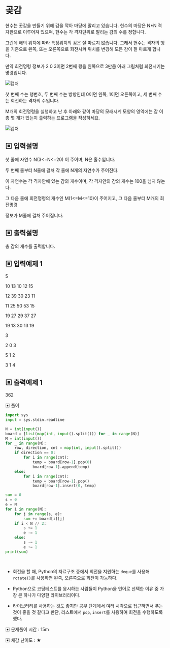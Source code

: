 # 곶감

현수는 곳감을 만들기 위해 감을 깍아 마당에 말리고 있습니다. 현수의 마당은 N*N 격자판으로 이루어져 있으며, 현수는 각 격자단위로 말리는 감의 수를 정합니다.

그런데 해의 위치에 따라 특정위치의 감은 잘 마르지 않습니다. 그래서 현수는 격자의 행을 기준으로 왼쪽, 또는 오른쪽으로 회전시켜 위치를 변경해 모든 감이 잘 마르게 합니다.

만약 회전명령 정보가 2 0 3이면 2번째 행을 왼쪽으로 3만큼 아래 그림처럼 회전시키는 명령입니다. 

![캡처](https://github.com/dnwls16071/TIL/assets/106802375/343c0804-d9af-4c88-8f17-0c0607e8076c)

첫 번째 수는 행번호, 두 번째 수는 방향인데 0이면 왼쪽, 1이면 오른쪽이고, 세 번째 수는 회전하는 격자의 수입니다.

M개의 회전명령을 실행하고 난 후 아래와 같이 마당의 모래시계 모양의 영역에는 감 이 총 몇 개가 있는지 출력하는 프로그램을 작성하세요.

![캡처](https://github.com/dnwls16071/TIL/assets/106802375/2477d279-7d77-421e-8528-f5c5441ccdc7)

## ▣ 입력설명

첫 줄에 자연수 N(3<=N<=20) 이 주어며, N은 홀수입니다.

두 번째 줄부터 N줄에 걸쳐 각 줄에 N개의 자연수가 주어진다.

이 자연수는 각 격자안에 있는 감의 개수이며, 각 격자안의 감의 개수는 100을 넘지 않는다.

그 다음 줄에 회전명령의 개수인 M(1<=M<=10)이 주어지고, 그 다음 줄부터 M개의 회전명령

정보가 M줄에 걸쳐 주어집니다.

## ▣ 출력설명

총 감의 개수를 출력합니다.

## ▣ 입력예제 1

5

10 13 10 12 15

12 39 30 23 11

11 25 50 53 15

19 27 29 37 27

19 13 30 13 19

3

2 0 3

5 1 2

3 1 4

## ▣ 출력예제 1

362

▣ 풀이

```python
import sys
input = sys.stdin.readline

N = int(input())
board = [list(map(int, input().split())) for _ in range(N)]
M = int(input())
for _ in range(M):
    row, direction, cnt = map(int, input().split())
    if direction == 0:
        for i in range(cnt):
            temp = board[row-1].pop(0)
            board[row-1].append(temp)
    else:
        for i in range(cnt):
            temp = board[row-1].pop()
            board[row-1].insert(0, temp)

sum = 0
s = 0
e = N
for i in range(N):
    for j in range(s, e):
        sum += board[i][j]
    if i < N // 2:
        s += 1
        e -= 1
    else:
        s -= 1
        e += 1
print(sum)

 
```

- 회전을 할 때, Python의 자료구조 중에서 회전을 지원하는 `deque`를 사용해 `rotate()`를 사용하면 왼쪽, 오른쪽으로 회전이 가능하다.

- Python으로 코딩테스트를 응시하는 사람들이 Python을 언어로 선택한 이유 중 가장 큰 하나가 다양한 라이브러리이다.

- 라이브러리를 사용하는 것도 좋지만 공부 단계에서 여러 시각으로 접근하면서 푸는 것이 좋을 것 같다고 판단, 리스트에서 `pop`, `insert`를 사용하여 회전을 수행하도록 했다.

▣ 문제풀이 시간 : 15m

▣ 체감 난이도 : ★
